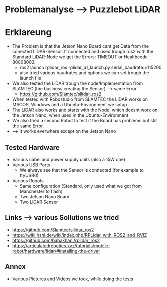 # Problemanalyse --> Puzzlebot LiDAR

# Erklareung
* The Problem is that the Jetson Nano Board cant get Data from the conected LiDAR-Sensor. If connected and used trough ros2 with the Standard LiDAR-Node we get the Errors: TIMEOUT or Healthcode 80008003.
    * ros2 launch rplidar_ros rplidar_a1_launch.py serial_baudrate:=115200
    * also tried various baudrates and options we can set trough the launch file
* We also tested the LiDAR trough the node/Implementation from SLAMTEC (the business creating the Sensor) --> same Error
    * https://github.com/Slamtec/sllidar_ros2
* When tested with Robostudio from SLAMTEC the LiDAR works on MACOS, Windows and a Ubuntu-Environment we setup
* The LiDAR also works and starts with the Node, which doesnt work on the Jetson Nano, when used in the Ubuntu-Environment
* We also tried a second Robot to test if the Board has problems but still the same Error.
* --> It works everwhere except on the Jetson Nano 

## Tested Hardware

* Various cabel and power supply units (also a 15W one)
* Various USB Ports
    * We always see that the Sensor is connected (for example to ttyUSB0)
* Various Robots
    * Same configuration (Standard, only used what we got from Manchester to flash)
    * Two Jetson Nano Board
    * Two LiDAR Sensor

## Links --> various Sollutions we tried

* https://github.com/Slamtec/sllidar_ros2
* https://wiki.hshl.de/wiki/index.php/RPLidar_with_ROS2_and_RVIZ
* https://github.com/babakhani/rplidar_ros2
* https://articulatedrobotics.xyz/tutorials/mobile-robot/hardware/lidar/#installing-the-driver

## Annex

* Various Pictures and Videos we took, while doing the tests
